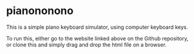 # pianononono

This is a simple piano keyboard simulator, using computer keyboard keys.

To run this, either go to the website linked above on the Github repository, or clone this and simply drag and drop the html file on a browser.
